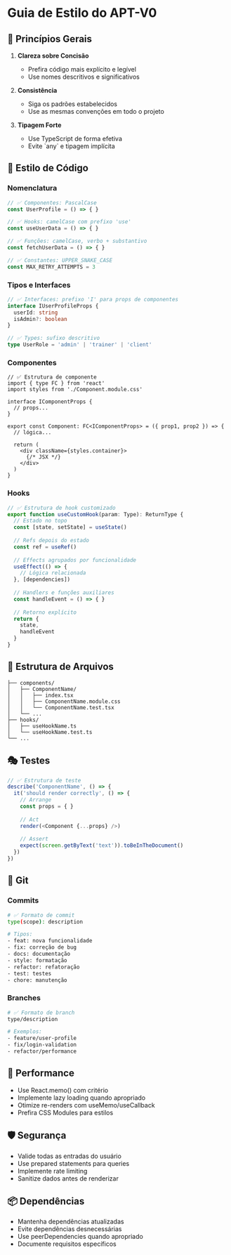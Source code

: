 # Guia de Estilo do APT-V0

## 📝 Princípios Gerais

1. **Clareza sobre Concisão**
   - Prefira código mais explícito e legível
   - Use nomes descritivos e significativos

2. **Consistência**
   - Siga os padrões estabelecidos
   - Use as mesmas convenções em todo o projeto

3. **Tipagem Forte**
   - Use TypeScript de forma efetiva
   - Evite \`any\` e tipagem implícita

## 🎨 Estilo de Código

### Nomenclatura

```typescript
// ✅ Componentes: PascalCase
const UserProfile = () => { }

// ✅ Hooks: camelCase com prefixo 'use'
const useUserData = () => { }

// ✅ Funções: camelCase, verbo + substantivo
const fetchUserData = () => { }

// ✅ Constantes: UPPER_SNAKE_CASE
const MAX_RETRY_ATTEMPTS = 3
```

### Tipos e Interfaces

```typescript
// ✅ Interfaces: prefixo 'I' para props de componentes
interface IUserProfileProps {
  userId: string
  isAdmin?: boolean
}

// ✅ Types: sufixo descritivo
type UserRole = 'admin' | 'trainer' | 'client'
```

### Componentes

```tsx
// ✅ Estrutura de componente
import { type FC } from 'react'
import styles from './Component.module.css'

interface IComponentProps {
  // props...
}

export const Component: FC<IComponentProps> = ({ prop1, prop2 }) => {
  // lógica...
  
  return (
    <div className={styles.container}>
      {/* JSX */}
    </div>
  )
}
```

### Hooks

```typescript
// ✅ Estrutura de hook customizado
export function useCustomHook(param: Type): ReturnType {
  // Estado no topo
  const [state, setState] = useState()
  
  // Refs depois do estado
  const ref = useRef()
  
  // Effects agrupados por funcionalidade
  useEffect(() => {
    // Lógica relacionada
  }, [dependencies])
  
  // Handlers e funções auxiliares
  const handleEvent = () => { }
  
  // Retorno explícito
  return {
    state,
    handleEvent
  }
}
```

## 📁 Estrutura de Arquivos

```
├── components/
│   ├── ComponentName/
│   │   ├── index.tsx
│   │   ├── ComponentName.module.css
│   │   └── ComponentName.test.tsx
│   └── ...
├── hooks/
│   ├── useHookName.ts
│   └── useHookName.test.ts
└── ...
```

## 🎭 Testes

```typescript
// ✅ Estrutura de teste
describe('ComponentName', () => {
  it('should render correctly', () => {
    // Arrange
    const props = { }
    
    // Act
    render(<Component {...props} />)
    
    // Assert
    expect(screen.getByText('text')).toBeInTheDocument()
  })
})
```

## 🔄 Git

### Commits

```bash
# ✅ Formato de commit
type(scope): description

# Tipos:
- feat: nova funcionalidade
- fix: correção de bug
- docs: documentação
- style: formatação
- refactor: refatoração
- test: testes
- chore: manutenção
```

### Branches

```bash
# ✅ Formato de branch
type/description

# Exemplos:
- feature/user-profile
- fix/login-validation
- refactor/performance
```

## 🚀 Performance

- Use React.memo() com critério
- Implemente lazy loading quando apropriado
- Otimize re-renders com useMemo/useCallback
- Prefira CSS Modules para estilos

## 🛡️ Segurança

- Valide todas as entradas do usuário
- Use prepared statements para queries
- Implemente rate limiting
- Sanitize dados antes de renderizar

## 📦 Dependências

- Mantenha dependências atualizadas
- Evite dependências desnecessárias
- Use peerDependencies quando apropriado
- Documente requisitos específicos
